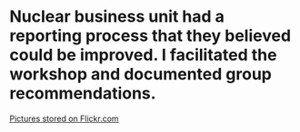 # Nuclear business unit had a reporting process that they believed could be improved.  I facilitated the workshop and documented group recommendations.

[Pictures stored on Flickr.com](https://www.flickr.com/gp/47333097@N08/AF6zj7)
